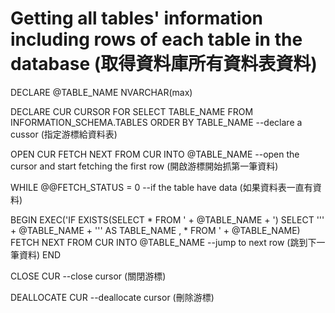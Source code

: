 # Getting all tables' information including rows of each table in the database (取得資料庫所有資料表資料)
DECLARE @TABLE_NAME NVARCHAR(max)

DECLARE CUR CURSOR
FOR SELECT TABLE_NAME FROM INFORMATION_SCHEMA.TABLES ORDER BY TABLE_NAME
--declare a cussor (指定游標給資料表)

OPEN CUR FETCH NEXT FROM CUR INTO @TABLE_NAME
--open the cursor and start fetching the first row (開啟游標開始抓第一筆資料)

WHILE @@FETCH_STATUS = 0
--if the table have data (如果資料表一直有資料)

BEGIN
	EXEC('IF EXISTS(SELECT * FROM ' + @TABLE_NAME + ')
		  SELECT ''' + @TABLE_NAME + ''' AS TABLE_NAME , * FROM ' + @TABLE_NAME)
	FETCH NEXT FROM CUR INTO @TABLE_NAME
  --jump to next row (跳到下一筆資料)
END

CLOSE CUR
--close cursor (關閉游標)

DEALLOCATE CUR
--deallocate cursor (刪除游標)
